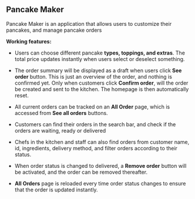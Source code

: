 ## Pancake Maker

Pancake Maker is an application that allows users to customize their pancakes, and manage pancake orders 

**Working features:**

- Users can choose different pancake **types, toppings, and extras**.
The total price updates instantly when users select or deselect something. 

- The order summary will be displayed as a draft when users click **See order** button.
This is just an overview of the order, and nothing is confirmed yet.
Only when customers click **Confirm order**, will the order be created and sent to the kitchen. The homepage is then automatically reset.  

- All current orders can be tracked on an **All Order** page, which is accessed from **See all orders** buttons.

- Customers can find their orders in the search bar, and check if the orders are waiting, ready or delivered 

- Chefs in the kitchen and staff can also find orders from customer name, id, ingredients, delivery method, and filter orders according to their status. 

- When order status is changed to delivered, a **Remove order** button will be activated, and the order can be removed thereafter. 

- **All Orders** page is reloaded every time order status changes to ensure that the order is updated instantly. 
